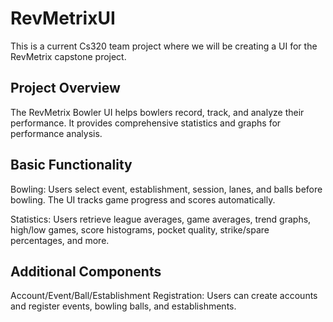 # RevMetrixUI

This is a current Cs320 team project where we will be creating a UI for the RevMetrix capstone project. 

## Project Overview
The RevMetrix Bowler UI helps bowlers record, track, and analyze their performance. It provides comprehensive statistics and graphs for performance analysis.

## Basic Functionality
Bowling: Users select event, establishment, session, lanes, and balls before bowling. The UI tracks game progress and scores automatically.

Statistics: Users retrieve league averages, game averages, trend graphs, high/low games, score histograms, pocket quality, strike/spare percentages, and more.

## Additional Components
Account/Event/Ball/Establishment Registration: Users can create accounts and register events, bowling balls, and establishments.


